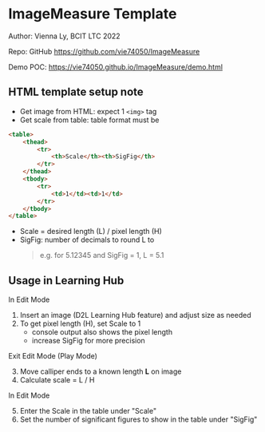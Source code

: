 # ImageMeasure Template #

Author: Vienna Ly, BCIT LTC 2022

Repo: GitHub https://github.com/vie74050/ImageMeasure

Demo POC: https://vie74050.github.io/ImageMeasure/demo.html

## HTML template setup note ##

- Get image from HTML: expect 1 `<img>` tag
- Get scale from table: table format must be

```html
<table>
    <thead>
        <tr>
            <th>Scale</th><th>SigFig</th>
        </tr>
    </thead>
    <tbody>
        <tr>
            <td>1</td><td>1</td>
        </tr>
    </tbody>
</table>

```

- Scale = desired length (L) / pixel length (H)
- SigFig: number of decimals to round L to
    >e.g. for 5.12345 and SigFig = 1, L = 5.1

## Usage in Learning Hub ##

In Edit Mode

1. Insert an image (D2L Learning Hub feature) and adjust size as needed
2. To get pixel length (H), set Scale to 1
    - console output also shows the pixel length
    - increase SigFig for more precision

Exit Edit Mode (Play Mode)

3. Move calliper ends to a known length **L** on image
4. Calculate scale = L / H

In Edit Mode

5. Enter the Scale in the table under "Scale"
6. Set the number of significant figures to show in the table under "SigFig"
